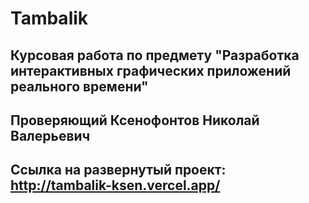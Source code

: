 # Tambalik

## Курсовая работа по предмету "Разработка интерактивных графических приложений реального времени"

## Проверяющий Ксенофонтов Николай Валерьевич


## Ссылка на развернутый проект: http://tambalik-ksen.vercel.app/

